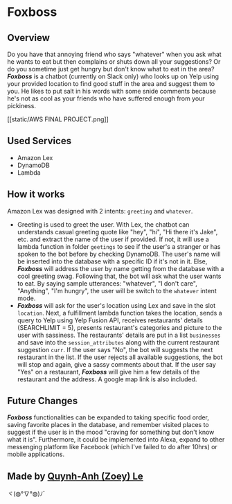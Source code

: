 # Foxboss




Overview
----------
  Do you have that annoying friend who says "whatever" when you ask what he wants to eat but then complains or shuts down all your suggestions? Or do you sometime just get hungry but don't know what to eat in the area?
***Foxboss*** is a chatbot (currently on Slack only) who looks up on Yelp using your provided location to find good stuff in the area and suggest them to you. He likes to put salt in his words with some snide comments because he's not as cool as your friends who have suffered enough from your pickiness.  
  
  [[static/AWS FINAL PROJECT.png]]

  
Used Services
-------------
- Amazon Lex
- DynamoDB
- Lambda

How it works 
-------------

Amazon Lex was designed with 2 intents: `greeting` and `whatever`. 
- Greeting is used to greet the user. With Lex, the chatbot can understands casual greeting quote like "hey", "hi", "Hi there it's Jake", etc. and extract the name of the user if provided. If not, it will use a lambda function in folder `geetings` to see if 
the user's a stranger or has spoken to the bot before by checking DynamoDB. The user's name will be inserted into the database with a specific ID if it's not in it. Else, ***Foxboss*** will address the user by name getting from the database with a cool greeting swag. Following that, the bot will ask what the user wants to eat. By saying sample utterances: "whatever", "I don't care", "Anything", "I'm hungry", the user will be switch to the `whatever` intent mode.
- ***Foxboss*** will ask for the user's location using Lex and save in the slot `location`. Next, a fulfillment lambda function takes the location, sends a query to Yelp using Yelp Fusion API, receives restaurants' details (SEARCHLIMIT = 5), presents restaurant's categories and picture to the user with sassiness. The restaurants' details are put in a list `businesses` and save into the `session_attributes` along with the current restaurant suggestion `curr`. If the user says "No", the bot will suggests the next restaurant in the list. If the user rejects all available suggestions, the bot will stop and again, give a sassy comments about that. If the user say "Yes" on a restaurant, ***Foxboss*** will give him a few details of the restaurant and the address. A google map link is also included.
 

Future Changes
----------------
  ***Foxboss*** functionalities can be expanded to taking specific food order, saving favorite places in the database, and remember visited places to suggest if the user is in the mood "craving for something but don't know what it is". Furthermore, it could be implemented into Alexa, expand to other messenging platform like Facebook (which I've failed to do after 10hrs) or mobile applications.

Made by [Quynh-Anh (Zoey) Le](https://github.com/zoeyleqa)
----------------------------
ヾ(◍°∇°◍)ﾉﾞ
